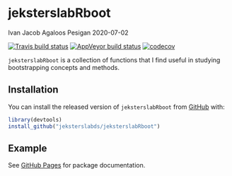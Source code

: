 jeksterslabRboot
================
Ivan Jacob Agaloos Pesigan
2020-07-02

<!-- README.md is generated from README.Rmd. Please edit that file -->

<!-- badges: start -->

[![Travis build
status](https://travis-ci.com/jeksterslabds/jeksterslabRboot.svg?branch=master)](https://travis-ci.com/jeksterslabds/jeksterslabRboot)
[![AppVeyor build
status](https://ci.appveyor.com/api/projects/status/github/jeksterslabds/jeksterslabRboot?branch=master&svg=true)](https://ci.appveyor.com/project/jeksterslabds/jeksterslabRboot)
[![codecov](https://codecov.io/github/jeksterslabds/jeksterslabRboot/branch/master/graphs/badge.svg)](https://codecov.io/github/jeksterslabds/jeksterslabRboot)
<!-- badges: end -->

`jeksterslabRboot` is a collection of functions that I find useful in
studying bootstrapping concepts and methods.

## Installation

You can install the released version of `jeksterslabRboot` from
[GitHub](https://github.com/jeksterslabds/jeksterslabRboot) with:

``` r
library(devtools)
install_github("jeksterslabds/jeksterslabRboot")
```

## Example

See [GitHub
Pages](https://jeksterslabds.github.io/jeksterslabRboot/index.html) for
package documentation.
